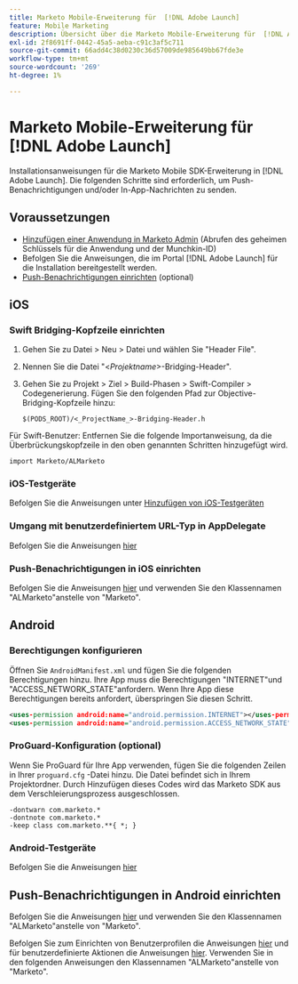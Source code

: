 ```yaml
---
title: Marketo Mobile-Erweiterung für  [!DNL Adobe Launch]
feature: Mobile Marketing
description: Übersicht über die Marketo Mobile-Erweiterung für  [!DNL Adobe Launch] für
exl-id: 2f8691ff-0442-45a5-aeba-c91c3af5c711
source-git-commit: 66add4c38d0230c36d57009de985649bb67fde3e
workflow-type: tm+mt
source-wordcount: '269'
ht-degree: 1%

---
```


# Marketo Mobile-Erweiterung für [!DNL Adobe Launch]

Installationsanweisungen für die Marketo Mobile SDK-Erweiterung in [!DNL Adobe Launch]. Die folgenden Schritte sind erforderlich, um Push-Benachrichtigungen und/oder In-App-Nachrichten zu senden.

## Voraussetzungen

- [Hinzufügen einer Anwendung in Marketo Admin](https://experienceleague.adobe.com/en/docs/marketo/using/product-docs/mobile-marketing/admin/add-a-mobile-app) (Abrufen des geheimen Schlüssels für die Anwendung und der Munchkin-ID)
- Befolgen Sie die Anweisungen, die im Portal [!DNL Adobe Launch] für die Installation bereitgestellt werden.
- [Push-Benachrichtigungen einrichten](push-notifications.md) (optional)

## iOS

### Swift Bridging-Kopfzeile einrichten

1. Gehen Sie zu Datei > Neu > Datei und wählen Sie &quot;Header File&quot;.
1. Nennen Sie die Datei &quot;&lt;_Projektname_>-Bridging-Header&quot;.
1. Gehen Sie zu Projekt > Ziel > Build-Phasen > Swift-Compiler > Codegenerierung. Fügen Sie den folgenden Pfad zur Objective-Bridging-Kopfzeile hinzu:

   `$(PODS_ROOT)/<_ProjectName_>-Bridging-Header.h`

Für Swift-Benutzer: Entfernen Sie die folgende Importanweisung, da die Überbrückungskopfzeile in den oben genannten Schritten hinzugefügt wird.

`import Marketo/ALMarketo`

### iOS-Testgeräte

Befolgen Sie die Anweisungen unter [Hinzufügen von iOS-Testgeräten](installation.md#ios_test_devices)

### Umgang mit benutzerdefiniertem URL-Typ in AppDelegate

Befolgen Sie die Anweisungen [hier](installation.md#ios_test_devices)

### Push-Benachrichtigungen in iOS einrichten

Befolgen Sie die Anweisungen [hier](push-notifications.md) und verwenden Sie den Klassennamen &quot;ALMarketo&quot;anstelle von &quot;Marketo&quot;.

## Android

### Berechtigungen konfigurieren

Öffnen Sie `AndroidManifest.xml` und fügen Sie die folgenden Berechtigungen hinzu. Ihre App muss die Berechtigungen &quot;INTERNET&quot;und &quot;ACCESS_NETWORK_STATE&quot;anfordern. Wenn Ihre App diese Berechtigungen bereits anfordert, überspringen Sie diesen Schritt.

```xml
<uses‐permission android:name="android.permission.INTERNET"></uses‐permission>
<uses‐permission android:name="android.permission.ACCESS_NETWORK_STATE"></uses‐permission>
```

### ProGuard-Konfiguration (optional)

Wenn Sie ProGuard für Ihre App verwenden, fügen Sie die folgenden Zeilen in Ihrer `proguard.cfg` -Datei hinzu. Die Datei befindet sich in Ihrem Projektordner. Durch Hinzufügen dieses Codes wird das Marketo SDK aus dem Verschleierungsprozess ausgeschlossen.

```
-dontwarn com.marketo.*
-dontnote com.marketo.*
-keep class com.marketo.**{ *; }
```

### Android-Testgeräte

Befolgen Sie die Anweisungen [hier](installation.md#android_test_devices)

## Push-Benachrichtigungen in Android einrichten

Befolgen Sie die Anweisungen [hier](installation.md#android_firebase_cloud_messaging_support) und verwenden Sie den Klassennamen &quot;ALMarketo&quot;anstelle von &quot;Marketo&quot;.

Befolgen Sie zum Einrichten von Benutzerprofilen die Anweisungen [hier](user-profiles.md) und für benutzerdefinierte Aktionen die Anweisungen [hier](custom-actions.md#android_custom_action). Verwenden Sie in den folgenden Anweisungen den Klassennamen &quot;ALMarketo&quot;anstelle von &quot;Marketo&quot;.
